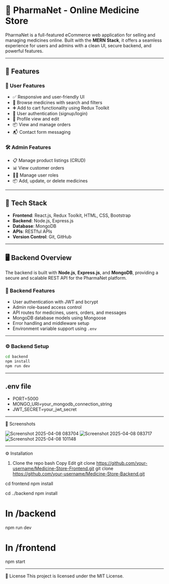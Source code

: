 # 💊 PharmaNet - Online Medicine Store

PharmaNet is a full-featured eCommerce web application for selling and managing medicines online. Built with the **MERN Stack**, it offers a seamless experience for users and admins with a clean UI, secure backend, and powerful features.

---

## 🚀 Features

### 🛒 User Features
- ✅ Responsive and user-friendly UI
- 🧾 Browse medicines with search and filters
- ➕ Add to cart functionality using Redux Toolkit
- 🔐 User authentication (signup/login)
- 👤 Profile view and edit
- 📦 View and manage orders
- 📬 Contact form messaging

### 🛠️ Admin Features
- 📋 Manage product listings (CRUD)
- 📊 View customer orders
- 🧑‍💼 Manage user roles
- 📦 Add, update, or delete medicines

---

## 🧰 Tech Stack

- **Frontend**: React.js, Redux Toolkit, HTML, CSS, Bootstrap
- **Backend**: Node.js, Express.js
- **Database**: MongoDB
- **APIs**: RESTful APIs
- **Version Control**: Git, GitHub

---

## 🖥️ Backend Overview

The backend is built with **Node.js**, **Express.js**, and **MongoDB**, providing a secure and scalable REST API for the PharmaNet platform.

### 🔐 Backend Features
- User authentication with JWT and bcrypt
- Admin role-based access control
- API routes for medicines, users, orders, and messages
- MongoDB database models using Mongoose
- Error handling and middleware setup
- Environment variable support using `.env`

---

### ⚙️ Backend Setup

```bash
cd backend
npm install
npm run dev
```
---
## .env file
- PORT=5000
- MONGO_URI=your_mongodb_connection_string
- JWT_SECRET=your_jwt_secret

---

📸 Screenshots

![Screenshot 2025-04-08 083704](https://github.com/user-attachments/assets/2b1950ff-670f-49ab-b290-76e37fcd6de6)
![Screenshot 2025-04-08 083717](https://github.com/user-attachments/assets/b18161f7-96ab-47dc-ac4a-f38025ea4c27)
![Screenshot 2025-04-08 101148](https://github.com/user-attachments/assets/2f0f929e-2b3d-41dc-863a-8dfa67540b0e)


---

⚙️ Installation
1. Clone the repo
bash
Copy
Edit
git clone https://github.com/your-username/Medicine-Store-Frontend.git
git clone https://github.com/your-username/Medicine-Store-Backend.git

cd frontend
npm install

cd ../backend
npm install

# In /backend
npm run dev

# In /frontend
npm start

---

📝 License
This project is licensed under the MIT License.

